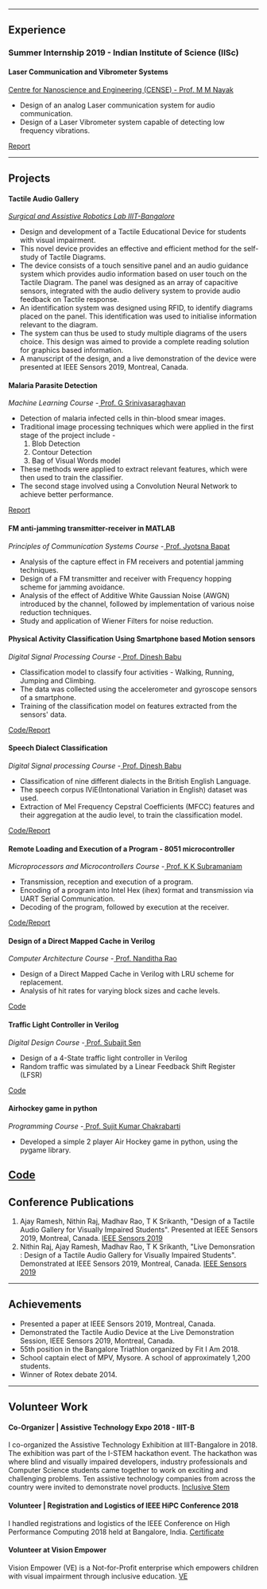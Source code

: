 
---

## Experience

### Summer Internship 2019 - Indian Institute of Science (IISc)
#### Laser Communication and Vibrometer Systems
[Centre for Nanoscience and Engineering (CENSE) - Prof. M M Nayak](http://www.cense.iisc.ac.in/m-m-nayak)
* Design of an analog Laser communication system for audio communication.
* Design of a Laser Vibrometer system capable of detecting low frequency vibrations.

[Report](https://drive.google.com/open?id=1P0tAN9FZGgOxY66U5IueUBiGkrCk7meY)

---

## Projects

#### **Tactile Audio Gallery**

[*Surgical and Assistive Robotics Lab IIIT-Bangalore*](https://www.iiitb.ac.in/sarl/sarl.html)
* Design and development of a Tactile Educational Device for students with visual impairment.
* This novel device provides an effective and efficient method for the self-study of Tactile Diagrams.
* The device consists of a touch sensitive panel and an audio guidance system which provides audio information based on user touch on the Tactile Diagram. The panel was designed as an array of capacitive sensors, integrated with the audio delivery system to provide audio feedback on Tactile response.
* An identification system was designed using RFID, to identify diagrams placed on the panel. This identification was used to initialise information relevant to the diagram.
* The system can thus be used to study multiple diagrams of the users choice. This design was aimed to provide a complete reading solution for graphics based information.
* A manuscript of the design, and a live demonstration of the device were presented at IEEE Sensors 2019, Montreal, Canada.


#### **Malaria Parasite Detection**
*Machine Learning Course -*[ Prof. G Srinivasaraghavan](https://www.iiitb.ac.in/faculty_page.php?name=gsrinivasaraghavan)
* Detection of malaria infected cells in thin-blood smear images.
* Traditional image processing techniques which were applied in the first stage of the project include -
  1. Blob Detection
  2. Contour Detection
  3. Bag of Visual Words model
* These methods were applied to extract relevant features, which were then used to train the classifier.
* The second stage involved using a Convolution Neural Network to achieve better performance.  

[Report](https://drive.google.com/open?id=1RP0QzzqunKkTL_V8d0P2MiiwijdCGXOV)

#### **FM anti-jamming transmitter-receiver in MATLAB**
*Principles of Communication Systems Course -*[ Prof. Jyotsna Bapat](https://www.iiitb.ac.in/faculty_page.php?name=jyotsnabapat)
* Analysis of the capture effect in FM receivers and potential jamming techniques.
* Design of a FM transmitter and receiver with Frequency hopping scheme for jamming avoidance.
* Analysis of the effect of Additive White Gaussian Noise (AWGN) introduced by the channel, followed by implementation of various noise reduction techniques.
* Study and application of Wiener Filters for noise reduction.

#### **Physical Activity Classification Using Smartphone based Motion sensors**
*Digital Signal Processing Course -*[ Prof. Dinesh Babu](https://www.iiitb.ac.in/faculty_page.php?name=dineshbabujayagopi)
* Classification model to classify four activities - Walking, Running, Jumping and Climbing.
* The data was collected using the accelerometer and gyroscope sensors of a smartphone.
* Training of the classification model on features extracted from the sensors' data.

[Code/Report](https://github.com/AJ-RR/Activity_Recognition/tree/master)

#### **Speech Dialect Classification**
*Digital Signal processing Course -*[ Prof. Dinesh Babu](https://www.iiitb.ac.in/faculty_page.php?name=dineshbabujayagopi)
* Classification of nine different dialects in the British English Language.
* The speech corpus IViE(Intonational Variation in English) dataset was used.
* Extraction of Mel Frequency Cepstral Coefficients (MFCC) features and their aggregation at the audio level, to train the classification model.

[Code/Report](https://github.com/AJ-RR/Dialect-Classification)

#### **Remote Loading and Execution of a Program - 8051 microcontroller**
*Microprocessors and Microcontrollers Course -*[ Prof. K K Subramaniam](https://www.iiitb.ac.in/faculty_page.php?name=kksubramaniam)
* Transmission, reception and execution of a program.
* Encoding of a program into Intel Hex (ihex) format and transmission via UART Serial Communication.
* Decoding of the program, followed by execution at the receiver.

[Code/Report](https://github.com/AJ-RR/Remote-Loading-and-Execution-of-a-Program)

#### **Design of a Direct Mapped Cache in Verilog**
*Computer Architecture Course -*[ Prof. Nanditha Rao](https://www.iiitb.ac.in/faculty_page.php?name=drnanditharao)
* Design of a Direct Mapped Cache in Verilog with LRU scheme for replacement.
* Analysis of hit rates for varying block sizes and cache levels.

[Code](https://github.com/AJ-RR/Direct-Mapped-Cache)

#### **Traffic Light Controller in Verilog**
*Digital Design Course -*[ Prof. Subajit Sen](https://www.iiitb.ac.in/faculty_page.php?name=subajitsen)
* Design of a 4-State traffic light controller in Verilog
* Random traffic was simulated by a Linear Feedback Shift Register (LFSR)

[Code](https://github.com/AJ-RR/Traffic-Light-Controller)

#### **Airhockey game in python**
*Programming Course -*[ Prof. Sujit Kumar Chakrabarti](https://www.iiitb.ac.in/faculty_page.php?name=sujitkumarchakrabarti)
* Developed a simple 2 player Air Hockey game in python, using the pygame library.

[Code](https://github.com/AJ-RR/Air_Hockey)
---

## Conference Publications
1. Ajay Ramesh, Nithin Raj, Madhav Rao, T K Srikanth, "Design of a Tactile Audio Gallery for Visually Impaired Students". Presented at IEEE Sensors 2019, Montreal, Canada. [IEEE Sensors 2019](https://epapers.org/sensors2019/ESR/paper_details.php?PHPSESSID=uhdlmpppqgaoupeg20i52ciil2&paper_id=1046)
2. Nithin Raj, Ajay Ramesh, Madhav Rao, T K Srikanth, "Live Demonsration : Design of a Tactile Audio Gallery for Visually Impaired Students". Demonstrated at IEEE Sensors 2019, Montreal, Canada. [IEEE Sensors 2019](https://epapers.org/sensors2019/ESR/paper_details.php?PHPSESSID=uhdlmpppqgaoupeg20i52ciil2&paper_id=1859)

---

## Achievements
* Presented a paper at IEEE Sensors 2019, Montreal, Canada.
* Demonstrated the Tactile Audio Device at the Live Demonstration Session, IEEE Sensors 2019, Montreal, Canada.
* 55th position in the Bangalore Triathlon organized by Fit I Am 2018.
* School captain elect of MPV, Mysore. A school of approximately 1,200 students.
* Winner of Rotex debate 2014.

---

## Volunteer Work
#### **Co-Organizer | Assistive Technology Expo 2018 - IIIT-B**
I co-organized the Assistive Technology Exhibition at IIIT-Bangalore in 2018. The exhibition was part of the I-STEM hackathon event. The hackathon was where blind and visually impaired developers, industry professionals and Computer Science students came together to work on exciting and challenging problems. Ten assistive technology companies from across the country were invited to demonstrate novel products. [Inclusive Stem](http://inclusivestem.org/)

#### **Volunteer | Registration and Logistics of IEEE HiPC Conference 2018**
I handled registrations and logistics of the IEEE Conference on High Performance Computing 2018 held at Bangalore, India. [Certificate](https://drive.google.com/open?id=1XSmS6AznimBtiQo1dsppZWgoPVi9JntH)

#### **Volunteer at Vision Empower**
Vision Empower (VE) is a Not-for-Profit enterprise which empowers children with visual impairment through inclusive education. [VE](http://visionempowertrust.in/)
